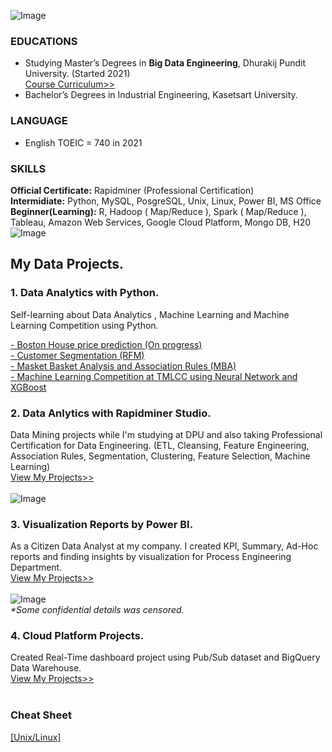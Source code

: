 ![Image](https://github.com/Pakkawatk/portfolio/blob/gh-pages/img/logo.jpg?raw=true)<br />
### EDUCATIONS<br /> 
- Studying Master’s Degrees in **Big Data Engineering**, Dhurakij Pundit University. (Started 2021)<br />
[Course Curriculum>>](https://cite.dpu.ac.th/bigdata/master-bigdata/structure-bigdata.html)<br />
- Bachelor’s Degrees in Industrial Engineering, Kasetsart University.<br />

### LANGUAGE<br />
- English TOEIC = 740 in 2021<br />

### SKILLS
**Official Certificate:** Rapidminer (Professional Certification)<br />
**Intermidiate:**         Python, MySQL, PosgreSQL, Unix, Linux, Power BI, MS Office<br />
**Beginner(Learning):**  R, Hadoop ( Map/Reduce ), Spark ( Map/Reduce ), Tableau, Amazon Web Services, Google Cloud Platform, Mongo DB, H20<br />
![Image](https://github.com/Pakkawatk/portfolio/blob/gh-pages/img/skills.png?raw=true)<br />

## My Data Projects.

### 1. Data Analytics with Python.
Self-learning about Data Analytics , Machine Learning and Machine Learning Competition using Python.<br />

[- Boston House price prediction (On progress)](https://www.kaggle.com/pakkawatk/notebook18fda138a4)<br />
[- Customer Segmentation (RFM)](https://pakkawatk.github.io/portfolio/projects/python/rfm)<br />
[- Masket Basket Analysis and Association Rules (MBA)](https://pakkawatk.github.io/portfolio/projects/python/mba)<br />
[- Machine Learning Competition at TMLCC using Neural Network and XGBoost](https://pakkawatk.github.io/portfolio/projects/python/tmlcc)<br />

### 2. Data Anlytics with Rapidminer Studio.<br />
Data Mining projects while I'm studying at DPU and also taking Professional Certification for Data Engineering. (ETL, Cleansing, Feature Engineering, Association Rules, Segmentation, Clustering, Feature Selection, Machine Learning)<br />
 [View My Projects>>](https://pakkawatk.github.io/portfolio/projects/rapm)<br /><br />
![Image](https://github.com/Pakkawatk/portfolio/blob/gh-pages/img/rapid1.PNG?raw=true)<br />

### 3. Visualization Reports by Power BI.<br /> 
As a Citizen Data Analyst at my company. I created KPI, Summary, Ad-Hoc reports and finding insights by visualization for Process Engineering Department.<br />
 [View My Projects>>](https://pakkawatk.github.io/portfolio/projects/vis/bi)<br /><br />
![Image](https://github.com/Pakkawatk/portfolio/blob/gh-pages/img/bi0.png?raw=true)<br />
_*Some confidential details was censored._<br />

### 4. Cloud Platform Projects.<br />
Created Real-Time dashboard project using Pub/Sub dataset and BigQuery Data Warehouse.<br />
[View My Projects>>](https://pakkawatk.github.io/portfolio/projects/gcp)<br /><br />

### Cheat Sheet
[[Unix/Linux]](https://pakkawatk.github.io/portfolio/cc_unix)
